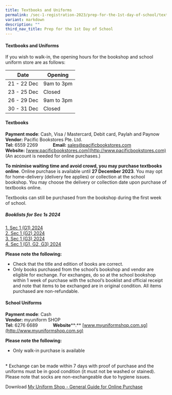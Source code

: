 ```yaml
---
title: Textbooks and Uniforms
permalink: /sec-1-registration-2023/prep-for-the-1st-day-of-school/textbooks-and-uniform/
variant: markdown
description: ""
third_nav_title: Prep for the 1st Day of School
---
```

#### **Textbooks and Uniforms**
If you wish to walk-in, the opening hours for the bookshop and school uniform store are as follows:

| Date | Opening | 
| -------- | -------- | 
| 21 - 22 Dec   | 9am to 3pm    | 
| 23 - 25 Dec     | Closed    | 
| 26 - 29 Dec    | 9am to 3pm    | 
| 30 - 31 Dec    | Closed    |

#### **Textbooks**
**Payment mode**: Cash, Visa / Mastercard, Debit card, Paylah and Paynow
<br>
**Vendor:** Pacific Bookstores Pte. Ltd.
<br>
**Tel:** 6559 2269 &nbsp;&nbsp;&nbsp;&nbsp;&nbsp;&nbsp;&nbsp;&nbsp;&nbsp;&nbsp; **Email:** sales@pacificbookstores.com
<br>
**Website:** [www.pacificbookstores.com](http://www.pacificbookstores.com) (An account is needed for online purchases.)

**To minimise waiting time and avoid crowd, you may purchase textbooks online**. Online purchase is available until **27 December 2023**. You may opt for home-delivery (delivery fee applies) or collection at the school bookshop. You may choose the delivery or collection date upon purchase of textbooks online.

Textbooks can still be purchased from the bookshop during the first week of school.

##### **Booklists for Sec 1s 2024**
[1. Sec 1 (G1) 2024](/files/2023/AMSS_2024_Sec_1__G1__PINK.pdf)
<br>
[2. Sec 1 (G2) 2024](/files/2023/AMSS_2024_Sec_1__G2__GREEN.pdf)
<br>
[3. Sec 1 (G3) 2024](/files/2023/AMSS_2024_Sec_1__G3__BLUE.pdf)
<br>
[4. Sec 1 (G1, G2, G3) 2024](/files/2023/AMSS_2024_Sec_1__G3_2_1__WHITE.pdf)

**Please note the following:**
<br>
* Check that the title and edition of books are correct.
* Only books purchased from the school’s bookshop and vendor are eligible for exchange. For exchanges, do so at the school bookshop within 1 week of purchase with the school’s booklist and official receipt and note that items to be exchanged are in original condition. All items purchased are non-refundable.

#### **School Uniforms**

**Payment mode**: Cash
<br>
**Vendor:** myuniform SHOP
<br>
**Tel:** 6276 6689 &nbsp;&nbsp;&nbsp;&nbsp;&nbsp;&nbsp;&nbsp;&nbsp;&nbsp;&nbsp; **Website****:** [www.myuniformshop.com.sg](http://www.myuniformshop.com.sg)

**Please note the following:**
<br>
* Only walk-in purchase is available
<br>
* Exchange can be made within 7 days with proof of purchase and the uniforms must be in good condition (it must not be washed or stained). Please note that socks are non-exchangeable due to hygiene issues.

Download [My Uniform Shop - General Guide for Online Purchase](/files/My_Uniform_Shop__ASIA__Pte_Ltd___Admiralty_Secondary_School_2023.pdf)